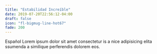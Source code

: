 ```yaml
---
title: "Estabilidad Increíble"
date: 2019-07-20T22:56:12-04:00
draft: false
icon: "fl-bigmug-line-hot67"
fade: 200
---
```

Español Lorem ipsum dolor sit amet consectetur is a nice adipisicing elita ssumenda a similique perferendis dolorem eos.